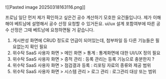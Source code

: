 ![[Pasted image 20250318163116.png]]


프로님 일단 먼저 제가 확인하고 싶은건
공수 계산하기 모호한 요건들입니다.
제가 이해해야 베트남에 설명해서 공수 산정 요청할 수 있거든요. ui/ux 설계 포함여부에 따른 공수 산정은 그때 베트남에 요청하면될 거 같습니다.

1. 게시판성 화면에 CRUD 정도로 언급이 되어있는데, 첨부파일 등 다른 기능들은 필요없는지 확인 필요
2. 위수탁 SaaS 사용자 화면 > 메인 화면 > 통계 : 통계화면에 대한 UI/UX 정의 필요
3. 위수탁 SaaS 사용자 화면 >  증적 관리 :  등록 관리는 등록 기능으로 충분한지 ?
4. 위수탁 SaaS 사용자 화면 >  점검결과 등록 :  리포팅 자료의 종류와 제공 범위
5. 위수탁 SaaS 사용자 화면 > 시스템 관리 > 로그 관리 :  로그관리 대상 또는 범위